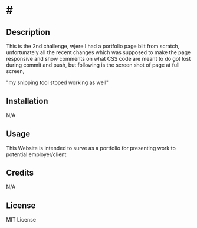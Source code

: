 # # <Challenge2>

## Description

This is the 2nd challenge, wjere I had a portfolio page bilt from scratch, unfortunately all the recent changes which was supposed to make the page responsive and show comments on what CSS code are meant to do got lost during commit and push, but following is the screen shot of page at full screen,    

"my snipping tool stoped working as well"


## Installation

N/A

## Usage

This Website is intended to surve as a portfolio for presenting work to potential employer/client
## Credits

N/A

## License

MIT License